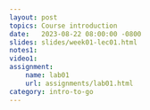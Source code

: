 ```yaml
---
layout: post
topics: Course introduction
date:   2023-08-22 08:00:00 -0800
slides: slides/week01-lec01.html
notes1: 
video1: 
assignment:
    name: lab01
    url: assignments/lab01.html
category: intro-to-go
---
```

